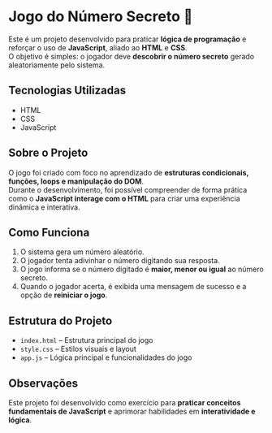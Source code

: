 # Jogo do Número Secreto 🎯

Este é um projeto desenvolvido para praticar **lógica de programação** e reforçar o uso de **JavaScript**, aliado ao **HTML** e **CSS**.  
O objetivo é simples: o jogador deve **descobrir o número secreto** gerado aleatoriamente pelo sistema.

## Tecnologias Utilizadas
- HTML  
- CSS  
- JavaScript  

## Sobre o Projeto
O jogo foi criado com foco no aprendizado de **estruturas condicionais, funções, loops e manipulação do DOM**.  
Durante o desenvolvimento, foi possível compreender de forma prática como o **JavaScript interage com o HTML** para criar uma experiência dinâmica e interativa.

## Como Funciona
1. O sistema gera um número aleatório.  
2. O jogador tenta adivinhar o número digitando sua resposta.  
3. O jogo informa se o número digitado é **maior, menor ou igual** ao número secreto.  
4. Quando o jogador acerta, é exibida uma mensagem de sucesso e a opção de **reiniciar o jogo**.

## Estrutura do Projeto
- `index.html` – Estrutura principal do jogo  
- `style.css` – Estilos visuais e layout  
- `app.js` – Lógica principal e funcionalidades do jogo  

## Observações
Este projeto foi desenvolvido como exercício para **praticar conceitos fundamentais de JavaScript** e aprimorar habilidades em **interatividade e lógica**.  

